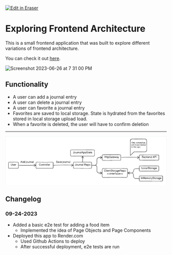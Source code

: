 <p><a target="_blank" href="https://app.eraser.io/workspace/f9Z5mwS6LKSmIUNbnTRi" id="edit-in-eraser-github-link"><img alt="Edit in Eraser" src="https://firebasestorage.googleapis.com/v0/b/second-petal-295822.appspot.com/o/images%2Fgithub%2FOpen%20in%20Eraser.svg?alt=media&amp;token=968381c8-a7e7-472a-8ed6-4a6626da5501"></a></p>

# Exploring Frontend Architecture
This is a small frontend application that was built to explore different variations of frontend architecture.

You can check it out [﻿here](https://exploring-frontend-architecture.onrender.com/).

![Screenshot 2023-06-26 at 7 31 00 PM](https://github.com/efuller/exploring-frontend-architecture/assets/4174472/86f45d92-1357-4942-9ef2-daf61a664037 "")

## Functionality
- A user can add a journal entry
- A user can delete a journal entry
- A user can favorite a journal entry
- Favorites are saved to local storage. State is hydrated from the favorites stored in local storage upload load.
- When a favorite is deleted, the user will have to confirm deletion
---

![General Architecture](/.eraser/f9Z5mwS6LKSmIUNbnTRi___YzvcTKoiYxfvjTVEmHkkLRz706J3___---figure---xa2qINRBT8jJF7VTgOWvw---figure---CCUc806duYk9SsUSOQEUVA.png "General Architecture")

## Changelog
### 09-24-2023
- Added a basic e2e test for adding a food item
    - Implemented the idea of Page Objects and Page Components
- Deployed this app to Render.com
    - Used Github Actions to deploy
    - After successful deployment, e2e tests are run





<!--- Eraser file: https://app.eraser.io/workspace/f9Z5mwS6LKSmIUNbnTRi --->